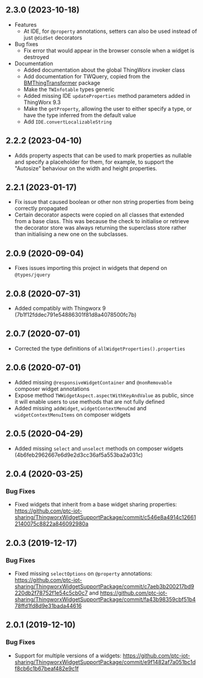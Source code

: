## 2.3.0 (2023-10-18)

- Features
  - At IDE, for `@property` annotations, setters can also be used instead of just `@didSet` decorators
- Bug fixes
  - Fix error that would appear in the browser console when a widget is destroyed
- Documentation
  - Added documentation about the global ThingWorx invoker class 
  - Add documentation for TWQuery, copied from the [BMThingTransformer](https://github.com/BogdanMihaiciuc/ThingTransformer/blob/master/static/types/TWBaseTypes.d.ts#L365) package
  - Make the `TWInfotable` types generic
  - Added missing IDE `updateProperties` method parameters added in ThingWorx 9.3
  - Make the `getProperty`, allowing the user to either specify a type, or have the type inferred from the default value
  - Add `IDE.convertLocalizableString`

## 2.2.2 (2023-04-10)

- Adds property aspects that can be used to mark properties as nullable and specify a placeholder for them, for example, to support the "Autosize" behaviour on the width and height properties.

## 2.2.1 (2023-01-17)

- Fix issue that caused boolean or other non string properties from being correctly propagated
- Certain decorator aspects were copied on all classes that extended from a base class. This was because the check to initialise or retrieve the decorator store was always returning the superclass store rather than initialising a new one on the subclasses.

## 2.0.9 (2020-09-04)

- Fixes issues importing this project in widgets that depend on `@types/jquery`

## 2.0.8 (2020-07-31)

- Added compatibly with Thingworx 9 (7b1f12fddec791e54886301f81d8a4078500fc7b)

## 2.0.7 (2020-07-01)

- Corrected the type definitions of `allWidgetProperties().properties`

## 2.0.6 (2020-07-01)

- Added missing `@responsiveWidgetContainer` and `@nonRemovable` composer widget annotations
- Expose method `TWWidgetAspect.aspectWithKeyAndValue` as public, since it will enable users to use methods that are not fully defined
- Added missing `addWidget`, `widgetContextMenuCmd` and `widgetContextMenuItems` on composer widgets

## 2.0.5 (2020-04-29)

- Added missing `select` and `unselect` methods on composer widgets (4b6feb2962667e6d9e2d3cc36af5a553ba2a031c)

## 2.0.4 (2020-03-25)

### Bug Fixes

- Fixed widgets that inherit from a base widget sharing properties: https://github.com/ptc-iot-sharing/ThingworxWidgetSupportPackage/commit/c546e8a4914c126612140075c8822a846092980a

## 2.0.3 (2019-12-17)

### Bug Fixes

- Fixed missing `selectOptions` on `@property` annotations: https://github.com/ptc-iot-sharing/ThingworxWidgetSupportPackage/commit/c7aeb3b200217bd9220db2f78752f1e54c5cb0c7 and https://github.com/ptc-iot-sharing/ThingworxWidgetSupportPackage/commit/fa43b98359cbf51b478ffd1fd8d9e31bada44616

## 2.0.1 (2019-12-10)

### Bug Fixes

- Support for multiple versions of a widgets: https://github.com/ptc-iot-sharing/ThingworxWidgetSupportPackage/commit/e9f1482af7a051bc1df8cb6c1b67beaf482e9c1f
